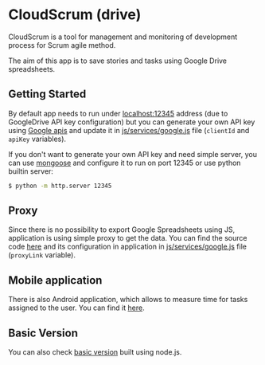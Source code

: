 CloudScrum (drive)
==========

CloudScrum is a tool for management and monitoring of development process for Scrum agile method.

The aim of this app is to save stories and tasks using Google Drive spreadsheets.

## Getting Started

By default app needs to run under [localhost:12345](http://localhost:12345) address (due to GoogleDrive API key configuration) but you can generate your own API key using [Google apis](https://code.google.com/apis/console/) and update it in [js/services/google.js](js/services/google.js) file (`clientId` and `apiKey` variables).

If you don't want to generate your own API key and need simple server, you can use [mongoose](https://code.google.com/p/mongoose/) and configure it to run on port 12345 or use python builtin server:

```sh
$ python -m http.server 12345
```

## Proxy

Since there is no possibility to export Google Spreadsheets using JS, application is using simple proxy to get the data. You can find the source code [here](https://gist.github.com/Nazin/ceb33b7e25fa93721b7f) and its configuration in application in [js/services/google.js](js/services/google.js) file (`proxyLink` variable).

## Mobile application

There is also Android application, which allows to measure time for tasks assigned to the user. You can find it [here](https://github.com/Nazin/CloudScrum-drive-mobile).

## Basic Version

You can also check [basic version](https://github.com/Nazin/CloudScrum) built using node.js.
